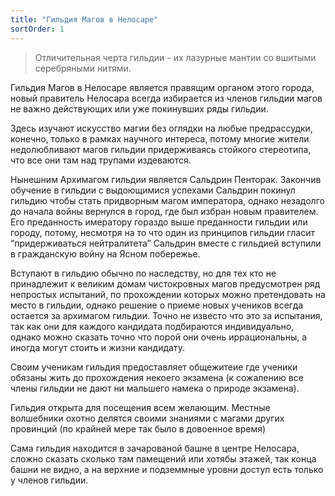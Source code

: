 ```yaml
---
title: "Гильдия Магов в Нелосаре"
sortOrder: 1
---
```


> Отличительная черта гильдии - их лазурные мантии со вшитыми
серебряными нитями.

Гильдия Магов в Нелосаре является правящим органом этого города,
новый правитель Нелосара всегда избирается из членов гильдии магов
не важно действующих или уже покинувших ряды гильдии.

Здесь изучают искусство магии без оглядки на любые предрассудки,
конечно, только в рамках научного интереса, потому многие жители
недолюбливают магов гильдии придерживаясь стойкого стереотипа,
что все они там над трупами издеваются.

Нынешним Архимагом гильдии является Сальдрин Пенторак. Закончив
обучение в гильдии с выдоющимися успехами Сальдрин покинул
гильдию чтобы стать придворным магом императора, однако
незадолго до начала войны вернулся в город, где был избран новым
правителем. Его преданность имератору гораздо выше преданности
гильдии или городу, потому, несмотря на то что один из принципов
гильдии гласит “придерживаться нейтралитета” Сальдрин вместе с
гильдией вступили в гражданскую войну на Ясном побережье.

Вступают в гильдию обычно по наследству, но для тех кто не
принадлежит к великим домам чистокровных магов предусмотрен ряд
непростых испытаний, по прохождении которых можно претендовать
на место в гильдии, однако решение о приеме новых учеников всегда
остается за архимагом гильдии. Точно не известо что это за испытания,
так как они для каждого кандидата подбираются индивидуально,
однако можно сказать точно что порой они очень иррациональны, а
иногда могут стоить и жизни кандидату.

Своим ученикам гильдия предоставляет общежитеие где ученики
обязаны жить до прохождения некоего экзамена (к сожалению все
члены гильдии не дают ни мальшего намека о природе экзамена).

Гильдия открыта для посещения всем желающим. Местные
волшебники охотно делятся своими знаниями с магами других
провинций (по крайней мере так было в довоенное время)

Сама гильдия находится в зачарованой башне в центре Нелосара,
сложно сказать сколько там памещений или хотябы этажей, так конца
башни не видно, а на верхние и подземмные уровни доступ есть только
у членов гильдии.
